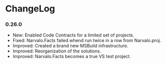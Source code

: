 ChangeLog
=========

### 0.26.0
* New: Enabled Code Contracts for a limited set of projects. 
* Fixed: Narvalo.Facts failed whend run twice in a row from Narvalo.proj.  
* Improved: Created a brand new MSBuild infrastructure.
* Improved: Reorganization of the solutions.
* Improved: Narvalo.Facts becomes a true VS test project.
